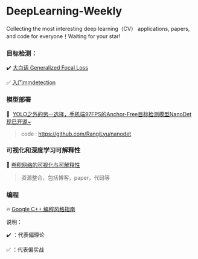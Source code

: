 # DeepLearning-Weekly
Collecting the most interesting deep learning（CV） applications, papers, and code for everyone！Waiting for your star!



### 目标检测：



:heavy_check_mark: [大白话 Generalized Focal Loss](https://zhuanlan.zhihu.com/p/147691786)



:white_check_mark: [入门mmdetection](https://zhuanlan.zhihu.com/p/82503146)



### 模型部署

:car: ​ [YOLO之外的另一选择，手机端97FPS的Anchor-Free目标检测模型NanoDet现已开源~](https://zhuanlan.zhihu.com/p/306530300)

> code : https://github.com/RangiLyu/nanodet



### 可视化和深度学习可解释性

:train2: [卷积网络的可视化与可解释性](https://zhuanlan.zhihu.com/p/36474488)

> 资源整合，包括博客，paper，代码等



### 编程

:fire: [Google C++ 编程风格指南](http://staff.ustc.edu.cn/~tongwh/CG_2019/materials/Google%20C++%20Style%20Guide.pdf)



说明：

:heavy_check_mark: ：代表偏理论

:white_check_mark: ：代表偏实战